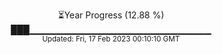 <p align="center">
⏳Year Progress (12.88 %) <br>
███▁▁▁▁▁▁▁▁▁▁▁▁▁▁▁▁▁▁▁▁▁▁▁▁▁▁▁ <br>
<sub>Updated: Fri, 17 Feb 2023 00:10:10 GMT</sub>
</p>


